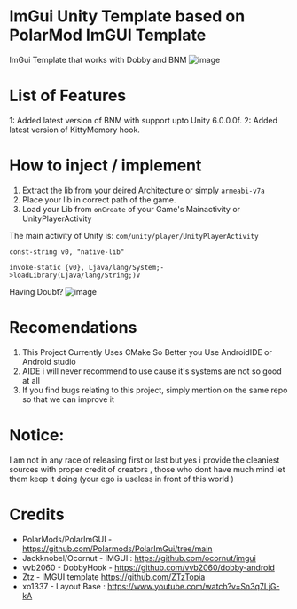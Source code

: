 # ImGui Unity Template based on PolarMod ImGUI Template

ImGui Template that works with Dobby and BNM
   ![image](https://github.com/user-attachments/assets/0a1babbe-8170-4959-954d-de10de245736)

# List of Features
  1: Added latest version of BNM with support upto Unity 6.0.0.0f.
  2: Added latest version of KittyMemory hook.

# How to inject / implement
  1. Extract the lib from your deired Architecture or simply `armeabi-v7a`
  2. Place your lib in correct path of the game.
  3. Load your Lib from `onCreate` of your Game's Mainactivity or UnityPlayerActivity
  
 The main activity of Unity is: ```com/unity/player/UnityPlayerActivity```
   
   ```
   const-string v0, "native-lib"

   invoke-static {v0}, Ljava/lang/System;->loadLibrary(Ljava/lang/String;)V
   ```
  Having Doubt?
 ![image](https://user-images.githubusercontent.com/80401984/145727071-26bb7d51-ae83-4fdc-94f5-aa3b9421ed4b.png)

# Recomendations

1. This Project Currently Uses CMake So Better you Use AndroidIDE or Android studio 
2. AIDE i will never recommend to use cause it's systems are not so good at all
3. If you find bugs relating to this project, simply mention on the same repo so that we can improve it

# Notice:
 I am not in any race of releasing first or last but yes i provide the cleaniest sources with proper credit of creators , those who dont have much mind let them keep it doing (your ego is useless in front of this world )
 
# Credits
* PolarMods/PolarImGUI - https://github.com/Polarmods/PolarImGui/tree/main
* Jackknobel/Ocornut - IMGUI : https://github.com/ocornut/imgui
* vvb2060 - DobbyHook - https://github.com/vvb2060/dobby-android
* Ztz - IMGUI template https://github.com/ZTzTopia
* xo1337 - Layout Base : https://www.youtube.com/watch?v=Sn3q7LjG-kA

